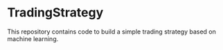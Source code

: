 # TradingStrategy

This repository contains code to build a simple trading strategy based on machine learning.
